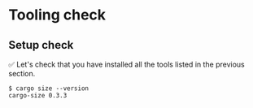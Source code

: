 # Tooling check

## Setup check

✅ Let's check that you have installed all the tools listed in the previous section.

``` console
$ cargo size --version
cargo-size 0.3.3
```
